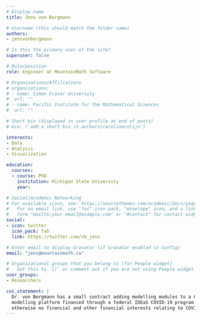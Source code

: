 ```yaml
---
# Display name
title: Jens von Bergmann

# Username (this should match the folder name)
authors:
- jensvonbergmann

# Is this the primary user of the site?
superuser: false

# Role/position
role: Engineer at MountainMath Software

# Organizations/Affiliations
# organizations:
# - name: Simon Fraser University
#  url: ""
# - name: Pacific Institute for the Mathematical Sciences
#  url: ""

# Short bio (displayed in user profile at end of posts)
# bio: (`add a short bio in authors/carolinecolijn`)

interests:
- Data
- Analysis
- Visualization

education:
  courses:
  - course: PhD
    institution: Michigan State University
    year: 

# Social/Academic Networking
# For available icons, see: https://sourcethemes.com/academic/docs/page-builder/#icons
#   For an email link, use "fas" icon pack, "envelope" icon, and a link in the
#   form "mailto:your-email@example.com" or "#contact" for contact widget.
social:
- icon: twitter
  icon_pack: fab
  link: https://twitter.com/vb_jens

# Enter email to display Gravatar (if Gravatar enabled in Config)
email: "jens@mountainmath.ca"

# Organizational groups that you belong to (for People widget)
#   Set this to `[]` or comment out if you are not using People widget.
user_groups:
- Researchers 

coi_statement: |
  Dr. von Bergmann has a small contract adding modelling modules to a COVID
  modelling platform financed through a federal IDEaS COVID-19 program and
  otherwise no financial and other financial interests relating to COVID-19.
---
```





